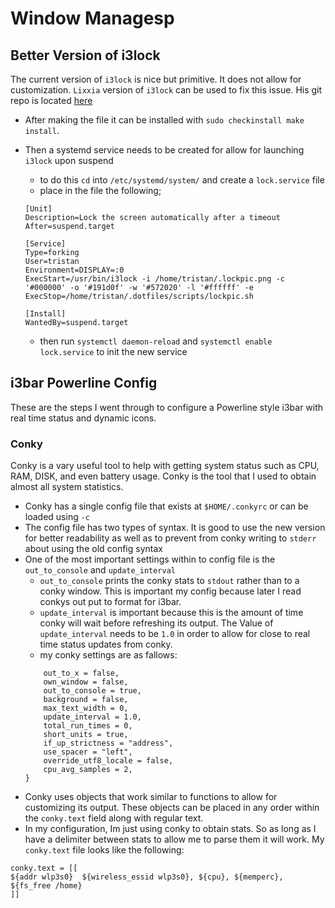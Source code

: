 # Window Managesp

## Better Version of i3lock

The current version of `i3lock` is nice but primitive. It does not allow for customization.
`Lixxia` version of `i3lock` can be used to fix this issue. His git repo is located [here](https://github.com/Lixxia/i3lock)

* After making the file it can be installed with `sudo checkinstall make install`.
* Then a systemd service needs to be created for allow for launching `i3lock` upon suspend
    - to do this `cd` into `/etc/systemd/system/` and create a `lock.service` file
    - place in the file the following;
    ```                                                                                                          
    [Unit]                                                                                                           
    Description=Lock the screen automatically after a timeout                                                        
    After=suspend.target                                                                                             

    [Service]                                                                                                        
    Type=forking                                                                                                     
    User=tristan                                                                                                     
    Environment=DISPLAY=:0                                                                                           
    ExecStart=/usr/bin/i3lock -i /home/tristan/.lockpic.png -c '#000000' -o '#191d0f' -w '#572020' -l '#ffffff' -e  
    ExecStop=/home/tristan/.dotfiles/scripts/lockpic.sh                                                              

    [Install]
    WantedBy=suspend.target
    ```

    - then run `systemctl daemon-reload` and `systemctl enable lock.service` to init the new service

## i3bar Powerline Config
These are the steps I went through to configure a Powerline style i3bar with real time status and 
dynamic icons.

### Conky
Conky is a vary useful tool to help with getting system status such as CPU, RAM, DISK, and even battery 
usage. Conky is the tool that I used to obtain almost all system statistics.

* Conky has a single config file that exists at `$HOME/.conkyrc` or can be loaded using `-c`
* The config file has two types of syntax. It is good to use the new version for better readability as well 
as to prevent from conky writing to `stderr` about using the old config syntax
* One of the most important settings within to config file is the `out_to_console` and `update_interval`
    - `out_to_console` prints the conky stats to `stdout` rather than to a conky window. This is important 
       my config because later I read conkys out put to format for i3bar.
    - `update_interval` is important because this is the amount of time conky will wait before refreshing 
       its output. The Value of `update_interval` needs to be `1.0` in order to allow for close to real time 
       status updates from conky.
    - my conky settings are as fallows:
    ```conky.config = {
        out_to_x = false,
        own_window = false,
        out_to_console = true,
        background = false,
        max_text_width = 0,
        update_interval = 1.0,
        total_run_times = 0,
        short_units = true,
        if_up_strictness = "address",
        use_spacer = "left",
        override_utf8_locale = false,
        cpu_avg_samples = 2,
    }
    ```
* Conky uses objects that work similar to functions to allow for customizing its output. These objects can 
be placed in any order within the `conky.text` field along with regular text.
* In my configuration, Im just using conky to obtain stats. So as long as I have a delimiter between stats 
to allow me to parse them it will work. My `conky.text` file looks like the following: 
```
conky.text = [[
${addr wlp3s0}  ${wireless_essid wlp3s0}, ${cpu}, ${memperc}, ${fs_free /home}
]]
```
